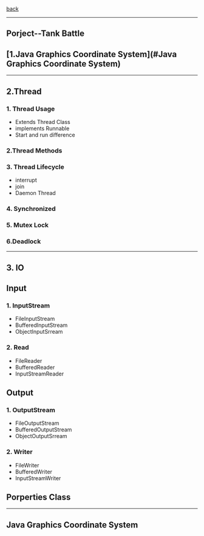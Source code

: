 [back](https://github.com/TerryTxx/CS-Diary/blob/master/Java-OBJ/intermediateAdvan.md)

---


## Porject--Tank Battle


## [1.Java Graphics Coordinate System](#Java Graphics Coordinate System)

-----

## 2.Thread
### 1. Thread Usage
- Extends Thread Class
- implements Runnable
- Start and run difference
### 2.Thread Methods
### 3. Thread Lifecycle
- interrupt
- join
- Daemon Thread
### 4. Synchronized
### 5. Mutex Lock
### 6.Deadlock

-----

## 3. IO
## Input
### 1. InputStream
- FileInputStream
- BufferedInputStream
- ObjectInputSrream
### 2. Read
- FileReader
- BufferedReader
- InputStreamReader

## Output
### 1. OutputStream
- FileOutputStream
- BufferedOutputStream
- ObjectOutputSrream
### 2. Writer
- FileWriter
- BufferedWriter
- InputStreamWriter

## Porperties Class

---------

## Java Graphics Coordinate System

